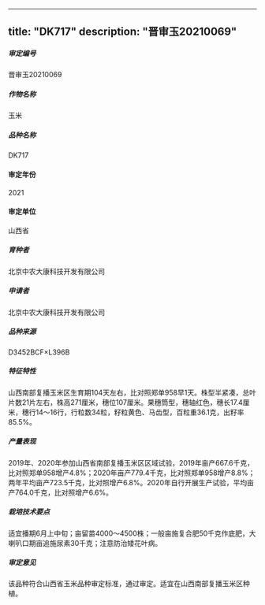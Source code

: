 
---
title: "DK717"
description: "晋审玉20210069"
---
##### 审定编号 
晋审玉20210069

##### 作物名称
玉米

##### 品种名称
DK717

#### 审定年份
2021	

#### 审定单位
山西省

##### 育种者
北京中农大康科技开发有限公司

##### 申请者
北京中农大康科技开发有限公司

##### 品种来源
D3452BCF×L396B

##### 特征特性
山西南部复播玉米区生育期104天左右，比对照郑单958早1天。株型半紧凑，总叶片数21片左右，株高271厘米，穗位107厘米。果穗筒型，穗轴红色，穗长17.4厘米，穗行14～16行，行粒数34粒，籽粒黄色、马齿型，百粒重36.1克，出籽率85.5%。

##### 产量表现
2019年、2020年参加山西省南部复播玉米区区域试验，2019年亩产667.6千克，比对照郑单958增产4.8%；2020年亩产779.4千克，比对照郑单958增产8.8%；两年平均亩产723.5千克，比对照增产6.8%。2020年自行开展生产试验，平均亩产764.0千克，比对照增产6.6%。

##### 栽培技术要点
适宜播期6月上中旬；亩留苗4000～4500株；一般亩施复合肥50千克作底肥，大喇叭口期亩追施尿素30千克；注意防治矮花叶病。

##### 审定意见
该品种符合山西省玉米品种审定标准，通过审定。适宜在山西南部复播玉米区种植。


